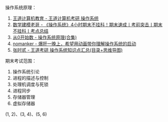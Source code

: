
操作系统原理：

1. [王道计算机教育 - 王道计算机考研 操作系统](https://www.bilibili.com/video/BV1YE411D7nH/) 
2. [数学建模老哥 - 《操作系统》4小时期末不挂科！期末速成丨考前突击丨期末不挂科丨考点总结](https://www.bilibili.com/video/BV1ju6TYHEKU/) 
3. [从0开始数 - 操作系统原理(合集)](https://www.bilibili.com/video/BV13b4y1Q7YD/) 
4. [nomanker - 爆肝一晚上，希望用动画带你理解操作系统的启动](https://www.bilibili.com/video/BV1mm4y1u7G6/) 
5. [张时贰 - 王道考研 操作系统知识点汇总(目录+思维导图)](https://juejin.cn/post/7099830837117452302) 


期末考试范围：

1. 操作系统引论
2. 进程的描述与控制
3. 处理机调度与死锁
4. 进程同步
5. 存储器管理
6. 虚拟存储器

(1, 2)、(3, 4)、(5, 6)